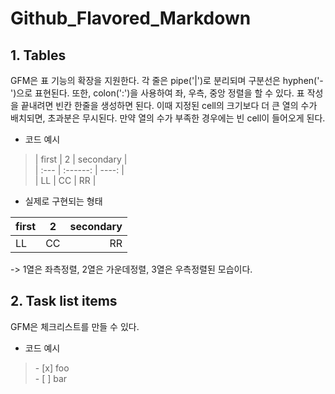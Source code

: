 # Github_Flavored_Markdown

## **1. Tables**

GFM은 표 기능의 확장을 지원한다. 각 줄은 pipe('|')로 분리되며 구분선은 hyphen('-')으로 표현된다. 또한, colon(':')을 사용하여 좌, 우측, 중앙 정렬을 할 수 있다. 표 작성을 끝내려면 빈칸 한줄을 생성하면 된다. 이때 지정된 cell의 크기보다 더 큰 열의 수가 배치되면, 초과분은 무시된다. 만약 열의 수가 부족한 경우에는 빈 cell이 들어오게 된다.

- 코드 예시

> | first | 2 | secondary |  
 | :--- | :------: | ----: |  
 | LL | CC | RR |  

- 실제로 구현되는 형태

| first | 2 | secondary |
| :--- | :------: | ----: |
| LL | CC | RR |

-> 1열은 좌측정렬, 2열은 가운데정렬, 3열은 우측정렬된 모습이다.

## **2. Task list items**

GFM은 체크리스트를 만들 수 있다. 

- 코드 예시

> \- \[x] foo  
  \- \[ ] bar
